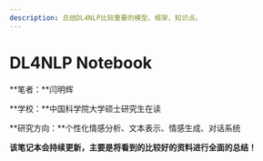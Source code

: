 ```yaml
---
description: 总结DL4NLP比较重要的模型、框架、知识点。
---
```


# DL4NLP Notebook

**笔者：**闫明辉

**学校：**中国科学院大学硕士研究生在读

**研究方向：**个性化情感分析、文本表示、情感生成、对话系统

**该笔记本会持续更新，主要是将看到的比较好的资料进行全面的总结！**



